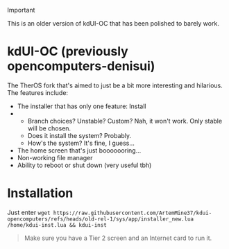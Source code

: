 > [!IMPORTANT]
> This is an older version of kdUI-OC that has been polished to barely work.

# kdUI-OC (previously opencomputers-denisui)
The TherOS fork that's aimed to just be a bit more interesting and hilarious.
The features include:
- The installer that has only one feature: Install
- - Branch choices? Unstable? Custom? Nah, it won't work. Only stable will be chosen.
  - Does it install the system? Probably.
  - How's the system? It's fine, I guess...
- The home screen that's just booooooring...
- Non-working file manager
- Ability to reboot or shut down (very useful tbh)
# Installation
Just enter `wget https://raw.githubusercontent.com/ArtemMine37/kdui-opencomputers/refs/heads/old-rel-1/sys/app/installer_new.lua /home/kdui-inst.lua && kdui-inst`
> Make sure you have a Tier 2 screen and an Internet card to run it.
